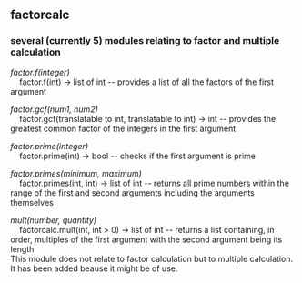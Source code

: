 ## factorcalc
### several (currently 5) modules relating to factor and multiple calculation



*factor.f(integer)*<br/>&nbsp;&nbsp;&nbsp;&nbsp;factor.f(int) -> list of int -- provides a list of all the factors of the first argument

*factor.gcf(num1, num2)*<br/>&nbsp;&nbsp;&nbsp;&nbsp;factor.gcf(translatable to int, translatable to int) -> int -- provides the greatest common factor of the integers in the first argument

*factor.prime(integer)*<br/>&nbsp;&nbsp;&nbsp;&nbsp;factor.prime(int) -> bool -- checks if the first argument is prime

*factor.primes(minimum, maximum)*<br/>&nbsp;&nbsp;&nbsp;&nbsp;factor.primes(int, int) -> list of int -- returns all prime numbers within the range of the first and second arguments including the arguments themselves

*mult(number, quantity)*<br/>&nbsp;&nbsp;&nbsp;&nbsp;factorcalc.mult(int, int > 0) -> list of int -- returns a list containing, in order, multiples of the first argument with the second argument being its length<br/>    This module does not relate to factor calculation but to multiple calculation. It has been added beause it might be of use.
